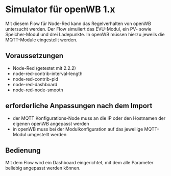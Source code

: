 # Simulator für openWB 1.x
Mit diesem Flow für Node-Red kann das Regelverhalten von openWB untersucht werden.
Der Flow simuliert das EVU-Modul, ein PV- sowie Speicher-Modul und drei Ladepunkte. In openWB müssen hierzu jeweils die MQTT-Module eingestellt werden.

## Voraussetzungen
- Node-Red (getestet mit 2.2.2)
- node-red-contrib-interval-length
- node-red-contrib-pid
- node-red-dashboard
- node-red-node-smooth

## erforderliche Anpassungen nach dem Import
- der MQTT Konfigurations-Node muss an die IP oder den Hostnamen der eigenen openWB angepasst werden
- in openWB muss bei der Modulkonfiguration auf das jeweilige MQTT-Modul umgestellt werden

## Bedienung
Mit dem Flow wird ein Dashboard eingerichtet, mit dem alle Parameter beliebig angepasst werden können.
